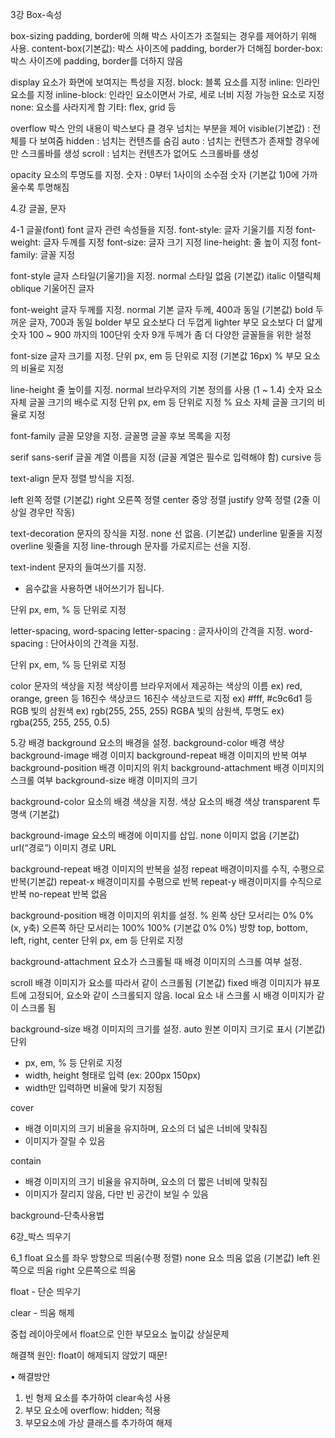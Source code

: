 3강 Box-속성

box-sizing
padding, border에 의해 박스 사이즈가 조절되는 경우를 제어하기 위해 사용.
content-box(기본값): 박스 사이즈에 padding, border가 더해짐
border-box: 박스 사이즈에 padding, border를 더하지 않음

display
요소가 화면에 보여지는 특성을 지정.
block: 블록 요소를 지정
inline: 인라인 요소를 지정
inline-block: 인라인 요소이면서 가로, 세로 너비 지정 가능한 요소로 지정
none: 요소를 사라지게 함
기타: flex, grid 등

overflow
박스 안의 내용이 박스보다 클 경우 넘치는 부분을 제어
visible(기본값) : 전체를 다 보여줌
hidden : 넘치는 컨텐츠를 숨김
auto : 넘치는 컨텐츠가 존재할 경우에만 스크롤바를 생성
scroll : 넘치는 컨텐츠가 없어도 스크롤바를 생성

opacity
요소의 투명도를 지정.
숫자 : 0부터 1사이의 소수점 숫자 (기본값 1)0에 가까울수록 투명해짐

4.강 글꼴, 문자

4-1 글꼴(font)
font 
글자 관련 속성들을 지정.
font-style: 글자 기울기를 지정
font-weight: 글자 두께를 지정
font-size: 글자 크기 지정
line-height: 줄 높이 지정
font-family: 글꼴 지정

font-style
글자 스타일(기울기)을 지정.
normal 스타일 없음 (기본값)
italic 이탤릭체
oblique 기울어진 글자

font-weight
글자 두께를 지정.
normal 기본 글자 두께, 400과 동일 (기본값)
bold 두꺼운 글자, 700과 동일
bolder 부모 요소보다 더 두껍게
lighter 부모 요소보다 더 얇게
숫자 100 ~ 900 까지의 100단위 숫자 9개 두께가 좀 더 다양한 글꼴들을 위한 설정

font-size
글자 크기를 지정.
단위 px, em 등 단위로 지정 (기본값 16px)
% 부모 요소의 비율로 지정

line-height
줄 높이를 지정.
normal 브라우저의 기본 정의를 사용 (1 ~ 1.4)
숫자 요소 자체 글꼴 크기의 배수로 지정
단위 px, em 등 단위로 지정
% 요소 자체 글꼴 크기의 비율로 지정

font-family
글꼴 모양을 지정.
글꼴명 글꼴 후보 목록을 지정

serif
sans-serif   글꼴 계열 이름을 지정 (글꼴 계열은 필수로 입력해야 함)
cursive 등

text-align
문자 정렬 방식을 지정.

left 왼쪽 정렬 (기본값)
right 오른쪽 정렬
center 중앙 정렬
justify 양쪽 정렬 (2줄 이상일 경우만 작동)

text-decoration
문자의 장식을 지정.
none 선 없음. (기본값)
underline 밑줄을 지정
overline 윗줄을 지정
line-through 문자를 가로지르는 선을 지정.

text-indent
문자의 들여쓰기를 지정.
- 음수값을 사용하면 내어쓰기가 됩니다.

단위 px, em, % 등 단위로 지정

letter-spacing, word-spacing
letter-spacing : 글자사이의 간격을 지정.
word-spacing : 단어사이의 간격을 지정.

단위 px, em, % 등 단위로 지정

color
문자의 색상을 지정
색상이름 브라우저에서 제공하는 색상의 이름 ex) red, orange, green 등
16진수 색상코드 16진수 색상코드로 지정 ex) #fff, #c9c6d1 등
RGB 빛의 삼원색 ex) rgb(255, 255, 255) 
RGBA 빛의 삼원색, 투명도 ex) rgba(255, 255, 255, 0.5)



5.강 배경
background
요소의 배경을 설정.
background-color 배경 색상
background-image 배경 이미지
background-repeat 배경 이미지의 반복 여부
background-position 배경 이미지의 위치
background-attachment 배경 이미지의 스크롤 여부
background-size 배경 이미지의 크기

background-color
요소의 배경 색상을 지정.
색상 요소의 배경 색상
transparent 투명색 (기본값)

background-image
요소의 배경에 이미지를 삽입.
none 이미지 없음 (기본값)
url(“경로”) 이미지 경로 URL

background-repeat
배경 이미지의 반복을 설정
repeat 배경이미지를 수직, 수평으로 반복(기본값)
repeat-x 배경이미지를 수평으로 반복
repeat-y 배경이미지를 수직으로 반복
no-repeat 반복 없음

background-position
배경 이미지의 위치를 설정.
%     왼쪽 상단 모서리는 0% 0% (x, y축) 오른쪽 하단 모서리는 100% 100% (기본값 0% 0%)
방향  top, bottom, left, right, center
단위  px, em 등 단위로 지정

background-attachment
요소가 스크롤될 때 배경 이미지의 스크롤 여부 설정.

scroll 배경 이미지가 요소를 따라서 같이 스크롤됨 (기본값)
fixed 배경 이미지가 뷰포트에 고정되어, 요소와 같이 스크롤되지 않음.
local 요소 내 스크롤 시 배경 이미지가 같이 스크롤 됨


background-size
배경 이미지의 크기를 설정.
auto 원본 이미지 크기로 표시 (기본값)
단위 
- px, em, % 등 단위로 지정 
- width, height 형태로 입력 (ex: 200px 150px) 
- width만 입력하면 비율에 맞기 지정됨

cover 
- 배경 이미지의 크기 비율을 유지하며, 요소의 더 넓은 너비에 맞춰짐
- 이미지가 잘릴 수 있음

contain 
- 배경 이미지의 크기 비율을 유지하며, 요소의 더 짧은 너비에 맞춰짐
- 이미지가 잘리지 않음, 다만 빈 공간이 보일 수 있음

background-단축사용법

6강_박스 띄우기

6_1 float 
요소를 좌우 방향으로 띄움(수평 정렬)
none 요소 띄움 없음 (기본값)
left 왼쪽으로 띄움
right 오른쪽으로 띄움

float - 단순 띄우기

clear - 띄움 해제

중첩 레이아웃에서 float으로 인한 부모요소 높이값 상실문제

해결책
원인: float이 해제되지 않았기 때문!

• 해결방안
1. 빈 형제 요소를 추가하여 clear속성 사용
2. 부모 요소에 overflow: hidden; 적용
3. 부모요소에 가상 클래스를 추가하여 해제
